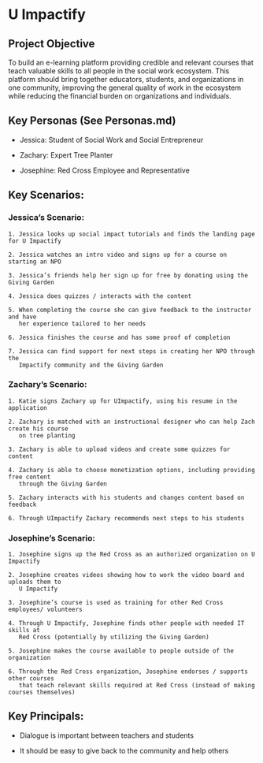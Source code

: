 
# U Impactify

  
  

## Project Objective

  

To build an e-learning platform providing credible and relevant courses that teach valuable skills to all people in the social work ecosystem. This platform should bring together educators, students, and organizations in one community, improving the general quality of work in the ecosystem while reducing the financial burden on organizations and individuals.

  

## Key Personas (See Personas.md)

- Jessica: Student of Social Work and Social Entrepreneur

- Zachary: Expert Tree Planter

- Josephine: Red Cross Employee and Representative

  

## Key Scenarios:

### Jessica’s Scenario:

	1. Jessica looks up social impact tutorials and finds the landing page for U Impactify

	2. Jessica watches an intro video and signs up for a course on starting an NPO

	3. Jessica’s friends help her sign up for free by donating using the Giving Garden

	4. Jessica does quizzes / interacts with the content

	5. When completing the course she can give feedback to the instructor and have 
	   her experience tailored to her needs

	6. Jessica finishes the course and has some proof of completion

	7. Jessica can find support for next steps in creating her NPO through the
	   Impactify community and the Giving Garden


### Zachary’s Scenario:

	1. Katie signs Zachary up for UImpactify, using his resume in the application

	2. Zachary is matched with an instructional designer who can help Zach create his course
	   on tree planting

	3. Zachary is able to upload videos and create some quizzes for content

	4. Zachary is able to choose monetization options, including providing free content
	   through the Giving Garden
	   
	5. Zachary interacts with his students and changes content based on feedback

	6. Through UImpactify Zachary recommends next steps to his students

  

### Josephine’s Scenario:

	1. Josephine signs up the Red Cross as an authorized organization on U Impactify

	2. Josephine creates videos showing how to work the video board and uploads them to
	   U Impactify
	   
	3. Josephine’s course is used as training for other Red Cross employees/ volunteers

	4. Through U Impactify, Josephine finds other people with needed IT skills at 
	   Red Cross (potentially by utilizing the Giving Garden)
	   
	5. Josephine makes the course available to people outside of the organization

	6. Through the Red Cross organization, Josephine endorses / supports other courses
	   that teach relevant skills required at Red Cross (instead of making courses themselves)
  

## Key Principals:

- Dialogue is important between teachers and students

- It should be easy to give back to the community and help others